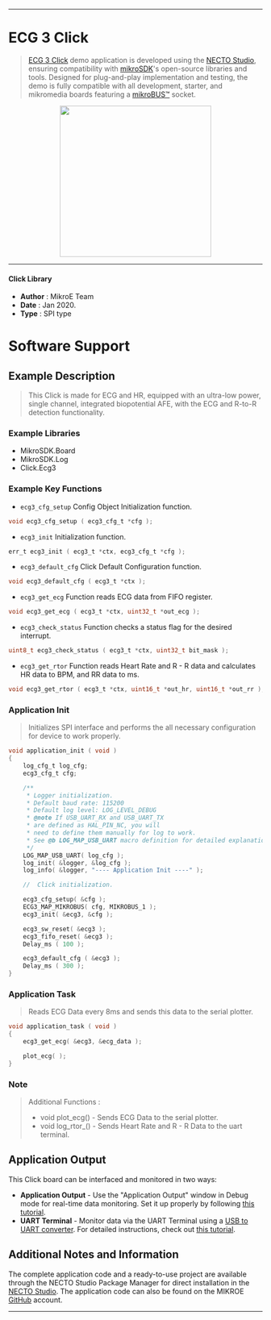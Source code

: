 
---
# ECG 3 Click

> [ECG 3 Click](https://www.mikroe.com/?pid_product=MIKROE-3273) demo application is developed using
the [NECTO Studio](https://www.mikroe.com/necto), ensuring compatibility with [mikroSDK](https://www.mikroe.com/mikrosdk)'s
open-source libraries and tools. Designed for plug-and-play implementation and testing, the demo is fully compatible with
all development, starter, and mikromedia boards featuring a [mikroBUS&trade;](https://www.mikroe.com/mikrobus) socket.

<p align="center">
  <img src="https://www.mikroe.com/?pid_product=MIKROE-3273&image=1" height=300px>
</p>

---

#### Click Library

- **Author**        : MikroE Team
- **Date**          : Jan 2020.
- **Type**          : SPI type

# Software Support

## Example Description

> This Click is made for ECG and HR, 
> equipped with an ultra-low power, single channel, integrated biopotential AFE, 
> with the ECG and R-to-R detection functionality. 

### Example Libraries

- MikroSDK.Board
- MikroSDK.Log
- Click.Ecg3

### Example Key Functions

- `ecg3_cfg_setup` Config Object Initialization function. 
```c
void ecg3_cfg_setup ( ecg3_cfg_t *cfg );
``` 
 
- `ecg3_init` Initialization function. 
```c
err_t ecg3_init ( ecg3_t *ctx, ecg3_cfg_t *cfg );
```

- `ecg3_default_cfg` Click Default Configuration function. 
```c
void ecg3_default_cfg ( ecg3_t *ctx );
```

- `ecg3_get_ecg` Function reads ECG data from FIFO register. 
```c
void ecg3_get_ecg ( ecg3_t *ctx, uint32_t *out_ecg );
```
 
- `ecg3_check_status` Function checks a status flag for the desired interrupt. 
```c
uint8_t ecg3_check_status ( ecg3_t *ctx, uint32_t bit_mask );
```

- `ecg3_get_rtor` Function reads Heart Rate and R - R data and calculates HR data to BPM, and RR data to ms. 
```c
void ecg3_get_rtor ( ecg3_t *ctx, uint16_t *out_hr, uint16_t *out_rr );
```

### Application Init

> Initializes SPI interface and performs the all necessary configuration for device to work properly.

```c
void application_init ( void )
{
    log_cfg_t log_cfg;
    ecg3_cfg_t cfg;

    /** 
     * Logger initialization.
     * Default baud rate: 115200
     * Default log level: LOG_LEVEL_DEBUG
     * @note If USB_UART_RX and USB_UART_TX 
     * are defined as HAL_PIN_NC, you will 
     * need to define them manually for log to work. 
     * See @b LOG_MAP_USB_UART macro definition for detailed explanation.
     */
    LOG_MAP_USB_UART( log_cfg );
    log_init( &logger, &log_cfg );
    log_info( &logger, "---- Application Init ----" );

    //  Click initialization.

    ecg3_cfg_setup( &cfg );
    ECG3_MAP_MIKROBUS( cfg, MIKROBUS_1 );
    ecg3_init( &ecg3, &cfg );

    ecg3_sw_reset( &ecg3 );
    ecg3_fifo_reset( &ecg3 );
    Delay_ms ( 100 );

    ecg3_default_cfg ( &ecg3 );
    Delay_ms ( 300 );
}
```

### Application Task

> Reads ECG Data every 8ms and sends this data to the serial plotter.

```c
void application_task ( void )
{
    ecg3_get_ecg( &ecg3, &ecg_data );

    plot_ecg( );
}
```

### Note

> Additional Functions :
>  - void plot_ecg() - Sends ECG Data to the serial plotter.
>  - void log_rtor_() - Sends Heart Rate and R - R Data to the uart terminal. 

## Application Output

This Click board can be interfaced and monitored in two ways:
- **Application Output** - Use the "Application Output" window in Debug mode for real-time data monitoring.
Set it up properly by following [this tutorial](https://www.youtube.com/watch?v=ta5yyk1Woy4).
- **UART Terminal** - Monitor data via the UART Terminal using
a [USB to UART converter](https://www.mikroe.com/click/interface/usb?interface*=uart,uart). For detailed instructions,
check out [this tutorial](https://help.mikroe.com/necto/v2/Getting%20Started/Tools/UARTTerminalTool).

## Additional Notes and Information

The complete application code and a ready-to-use project are available through the NECTO Studio Package Manager for 
direct installation in the [NECTO Studio](https://www.mikroe.com/necto). The application code can also be found on
the MIKROE [GitHub](https://github.com/MikroElektronika/mikrosdk_click_v2) account.

---
